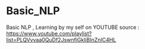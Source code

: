 # Basic_NLP
Basic NLP , Learning by my self on YOUTUBE
source : https://www.youtube.com/playlist?list=PLQVvvaa0QuDf2JswnfiGkliBInZnIC4HL
